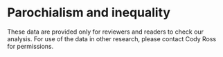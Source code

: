 # Parochialism and inequality

These data are provided only for reviewers and readers to check our analysis. For use of the data in other research, please contact Cody Ross for permissions.
